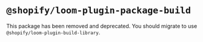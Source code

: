 # `@shopify/loom-plugin-package-build`

This package has been removed and deprecated. You should migrate to use `@shopify/loom-plugin-build-library`.
